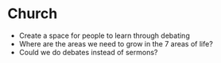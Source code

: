 # Church
* Create a space for people to learn through debating
* Where are the areas we need to grow in the 7 areas of life?
* Could we do debates instead of sermons? 
